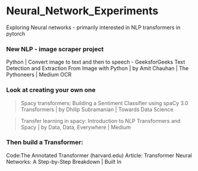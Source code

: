 # Neural_Network_Experiments
Exploring Neural networks - primarily interested in NLP transformers in pytorch

### New NLP - image scraper project

Python | Convert image to text and then to speech - GeeksforGeeks
Text Detection and Extraction From Image with Python | by Amit Chauhan | The Pythoneers | Medium
OCR 
 
### Look at creating your own one
>Spacy transformers:
Building a Sentiment Classifier using spaCy 3.0 Transformers | by Dhilip Subramanian | Towards Data Science
 
>Transfer learning in spacy:
Introduction to NLP Transformers and Spacy | by Data, Data, Everywhere | Medium

### Then build a Transformer:
Code:The Annotated Transformer (harvard.edu)
Article: Transformer Neural Networks: A Step-by-Step Breakdown | Built In
